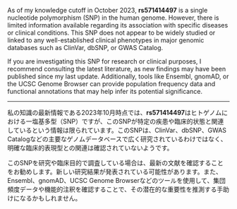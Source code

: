 As of my knowledge cutoff in October 2023, **rs571414497** is a single nucleotide polymorphism (SNP) in the human genome. However, there is limited information available regarding its association with specific diseases or clinical conditions. This SNP does not appear to be widely studied or linked to any well-established clinical phenotypes in major genomic databases such as ClinVar, dbSNP, or GWAS Catalog.

If you are investigating this SNP for research or clinical purposes, I recommend consulting the latest literature, as new findings may have been published since my last update. Additionally, tools like Ensembl, gnomAD, or the UCSC Genome Browser can provide population frequency data and functional annotations that may help infer its potential significance.

---

私の知識の最新情報である2023年10月時点では、**rs571414497**はヒトゲノムにおける一塩基多型（SNP）ですが、このSNPが特定の疾患や臨床的状態と関連しているという情報は限られています。このSNPは、ClinVar、dbSNP、GWAS Catalogなどの主要なゲノムデータベースで広く研究されているわけではなく、明確な臨床的表現型との関連は確認されていないようです。

このSNPを研究や臨床目的で調査している場合は、最新の文献を確認することをお勧めします。新しい研究結果が発表されている可能性があります。また、Ensembl、gnomAD、UCSC Genome Browserなどのツールを使用して、集団頻度データや機能的注釈を確認することで、その潜在的な重要性を推測する手助けになるかもしれません。